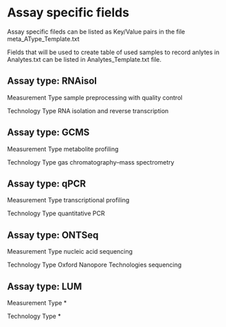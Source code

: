 # Assay specific fields

Assay specific fileds can be listed as Key/Value pairs 
in the file meta_AType_Template.txt

Fields that will be used to create table of used samples to record anlytes in Analytes.txt can be listed in Analytes_Template.txt file.

## Assay type: RNAisol

Measurement Type	sample preprocessing with quality control

Technology Type	RNA isolation and reverse transcription

## Assay type: GCMS

Measurement Type	metabolite profiling

Technology Type	gas chromatography–mass spectrometry

## Assay type: qPCR

Measurement Type	transcriptional profiling

Technology Type	quantitative PCR

## Assay type: ONTSeq

Measurement Type	nucleic acid sequencing

Technology Type	Oxford Nanopore Technologies sequencing

## Assay type: LUM

Measurement Type	*

Technology Type	*

